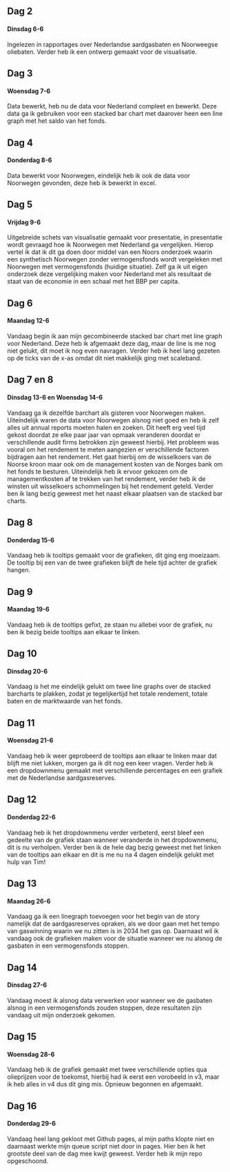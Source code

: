 
## Dag 2 
#### Dinsdag 6-6
Ingelezen in rapportages over Nederlandse aardgasbaten en Noorweegse oliebaten. Verder heb ik een ontwerp gemaakt
voor de visualisatie.

## Dag 3
#### Woensdag 7-6
Data bewerkt, heb nu de data voor Nederland compleet en bewerkt. Deze data ga ik gebruiken voor een stacked
bar chart met daarover heen een line graph met het saldo van het fonds.

## Dag 4 
#### Donderdag 8-6
Data bewerkt voor Noorwegen, eindelijk heb ik ook de data voor Noorwegen gevonden, deze heb ik bewerkt in excel. 

## Dag 5
#### Vrijdag 9-6
Uitgebreide schets van visualisatie gemaakt voor presentatie, in presentatie wordt gevraagd hoe ik Noorwegen met Nederland
ga vergelijken. Hierop vertel ik dat ik dit ga doen door middel van een Noors onderzoek waarin een synthetisch Noorwegen
zonder vermogensfonds wordt vergeleken met Noorwegen met vermogensfonds (huidige situatie). Zelf ga ik uit eigen onderzoek
deze vergelijking maken voor Nederland met als resultaat de staat van de economie in een schaal met het BBP per capita.

## Dag 6
#### Maandag 12-6
Vandaag begin ik aan mijn gecombineerde stacked bar chart met line graph voor Nederland. Deze heb ik afgemaakt deze dag, maar de line is me nog niet gelukt, dit moet ik nog even navragen. Verder heb ik heel lang gezeten op de ticks van de x-as
omdat dit niet makkelijk ging met scaleband.

## Dag 7 en 8
#### Dinsdag 13-6 en Woensdag 14-6
Vandaag ga ik dezelfde barchart als gisteren voor Noorwegen maken. Uiteindelijk waren de data voor Noorwegen alsnog niet goed en heb ik zelf alles uit annual reports moeten halen en zoeken. Dit heeft erg veel tijd gekost doordat ze elke paar jaar 
van opmaak veranderen doordat er verschillende audit firms betrokken zijn geweest hierbij. Het probleem was vooral om het
rendement te meten aangezien er verschillende factoren bijdragen aan het rendement. Het gaat hierbij om de wisselkoers
van de Noorse kroon maar ook om de management kosten van de Norges bank om het fonds te besturen. Uiteindelijk heb ik ervoor
gekozen om de managementkosten af te trekken van het rendement, verder heb ik de winsten uit wisselkoers schommelingen 
bij het rendement geteld. Verder ben ik lang bezig geweest met het naast elkaar plaatsen van de stacked bar charts.

## Dag 8
#### Donderdag 15-6
Vandaag heb ik tooltips gemaakt voor de grafieken, dit ging erg moeizaam. De tooltip bij een van de twee grafieken blijft de hele tijd achter de grafiek hangen.

## Dag 9
#### Maandag 19-6
Vandaag heb ik de tooltips gefixt, ze staan nu allebei voor de grafiek, nu ben ik bezig beide tooltips aan elkaar te linken.

## Dag 10
#### Dinsdag 20-6
Vandaag is het me eindelijk gelukt om twee line graphs over de stacked barcharts te plakken, zodat je tegelijkertijd het totale rendement, totale baten en de marktwaarde van het fonds.

## Dag 11
#### Woensdag 21-6
Vandaag heb ik weer geprobeerd de tooltips aan elkaar te linken maar dat blijft me niet lukken, morgen ga ik dit nog een keer vragen. Verder heb ik een dropdownmenu gemaakt met verschillende percentages en een grafiek met de Nederlandse aardgasreserves.

## Dag 12
#### Donderdag 22-6
Vandaag heb ik het dropdownmenu verder verbeterd, eerst bleef een gedeelte van de grafiek staan wanneer veranderde in het dropdownmenu, dit is nu verholpen. Verder ben ik de hele dag bezig geweest met het linken van de tooltips aan elkaar en dit is me nu na 4 dagen eindelijk gelukt met hulp van Tim!

## Dag 13
#### Maandag 26-6
Vandaag ga ik een linegraph toevoegen voor het begin van de story namelijk dat de aardgasreserves opraken, als we door gaan met het tempo van gaswinning waarin we nu zitten is in 2034 het gas op. Daarnaast wil ik vandaag ook de grafieken maken voor de situatie wanneer we nu alsnog de gasbaten in een vermogensfonds stoppen.

## Dag 14
#### Dinsdag 27-6
Vandaag moest ik alsnog data verwerken voor wanneer we de gasbaten alsnog in een vermogensfonds zouden stoppen,
deze resultaten zijn vandaag uit mijn onderzoek gekomen.

## Dag 15
#### Woensdag 28-6
Vandaag heb ik de grafiek gemaakt met twee verschillende opties qua olieprijzen voor de toekomst, hierbij had ik eerst een vorobeeld in v3, maar ik heb alles in v4 dus dit ging mis. Opnieuw begonnen en afgemaakt.

## Dag 16
#### Donderdag 29-6
Vandaag heel lang gekloot met Github pages, al mijn paths klopte niet en daarnaast werkte mijn queue script niet door in
pages. Hier ben ik het grootste deel van de dag mee kwijt geweest. Verder heb ik mijn repo opgeschoond.
